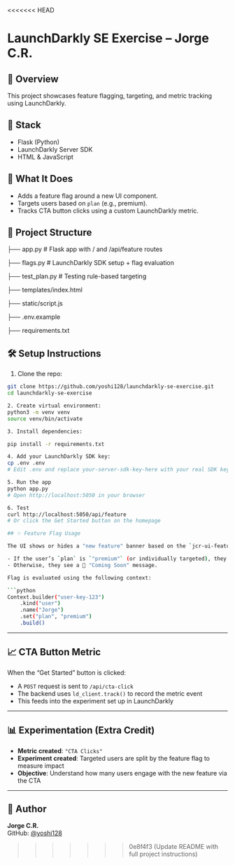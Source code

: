 <<<<<<< HEAD
# LaunchDarkly SE Exercise – Jorge C.R.

## 🚀 Overview
This project showcases feature flagging, targeting, and metric tracking using LaunchDarkly.

## 🧰 Stack
- Flask (Python)
- LaunchDarkly Server SDK
- HTML & JavaScript

## 🧪 What It Does
- Adds a feature flag around a new UI component.
- Targets users based on `plan` (e.g., premium).
- Tracks CTA button clicks using a custom LaunchDarkly metric.

## 📂 Project Structure
├── app.py # Flask app with / and /api/feature routes

├── flags.py # LaunchDarkly SDK setup + flag evaluation

├── test_plan.py # Testing rule-based targeting

├── templates/index.html

├── static/script.js

├── .env.example

├── requirements.txt


## 🛠️ Setup Instructions

1. Clone the repo:
```bash
git clone https://github.com/yoshi128/launchdarkly-se-exercise.git
cd launchdarkly-se-exercise

2. Create virtual environment:
python3 -m venv venv
source venv/bin/activate

3. Install dependencies:

pip install -r requirements.txt

4. Add your LaunchDarkly SDK key:
cp .env .env
# Edit .env and replace your-server-sdk-key-here with your real SDK key

5. Run the app
python app.py
# Open http://localhost:5050 in your browser

6. Test
curl http://localhost:5050/api/feature
# Or click the Get Started button on the homepage

## ✨ Feature Flag Usage

The UI shows or hides a "new feature" banner based on the `jcr-ui-feature` flag:

- If the user’s `plan` is `"premium"` (or individually targeted), they see the 🎉 banner.
- Otherwise, they see a 🚧 "Coming Soon" message.

Flag is evaluated using the following context:

```python
Context.builder("user-key-123")
    .kind("user")
    .name("Jorge")
    .set("plan", "premium")
    .build()
```

---

## 📈 CTA Button Metric

When the “Get Started” button is clicked:

- A `POST` request is sent to `/api/cta-click`
- The backend uses `ld_client.track()` to record the metric event
- This feeds into the experiment set up in LaunchDarkly

---

## 📊 Experimentation (Extra Credit)

- **Metric created**: `"CTA Clicks"`
- **Experiment created**: Targeted users are split by the feature flag to measure impact
- **Objective**: Understand how many users engage with the new feature via the CTA

---

## 🙌 Author

**Jorge C.R.**  
GitHub: [@yoshi128](https://github.com/yoshi128)
>>>>>>> 0e8f4f3 (Update README with full project instructions)
